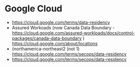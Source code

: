 # Google Cloud
- https://cloud.google.com/terms/data-residency
- Assured Workoads (now Canada Data Boundary - https://cloud.google.com/assured-workloads/docs/control-packages/canada-data-boundary ) https://cloud.google.com/about/locations
- (northamerica-northeast2 (not 1) https://cloud.google.com/terms/secops/data-residency
- https://cloud.google.com/terms/secops/data-residency
